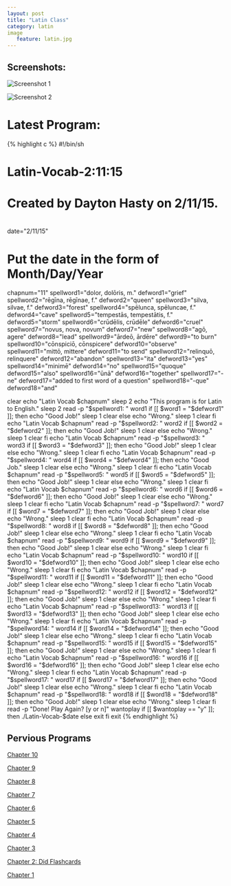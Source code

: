 ```yaml
---
layout: post
title: "Latin Class"
category: latin
image
   feature: latin.jpg
---
```


## Screenshots:
![Screenshot 1](https://raw.githubusercontent.com/dayt0n/Latin-Class/master/Screenshots/LatinScreenshot1-2-11-15.png)

![Screenshot 2](https://raw.githubusercontent.com/dayt0n/Latin-Class/master/Screenshots/LatinScreenshot2-2-11-15.png)

# Latest Program:

{% highlight c %}
#!/bin/sh

#  Latin-Vocab-2:11:15
#  
#
#  Created by Dayton Hasty on 2/11/15.
#
date="2/11/15"
# Put the date in the form of Month/Day/Year
chapnum="11"
spellword1="dolor, dolōris, m."
defword1="grief"
spellword2="rēgīna, rēgīnae, f."
defword2="queen"
spellword3="silva, silvae, f."
defword3="forest"
spellword4="spēlunca, spēluncae, f."
defword4="cave"
spellword5="tempestās, tempestātis, f."
defword5="storm"
spellword6="crūdēlis, crūdēle"
defword6="cruel"
spellword7="novus, nova, novum"
defword7="new"
spellword8="agō, agere"
defword8="lead"
spellword9="ārdeō, ārdēre"
defword9="to burn"
spellword10="cōnspiciō, cōnspicere"
defword10="observe"
spellword11="mittō, mittere"
defword11="to send"
spellword12="relinquō, relinquere"
defword12="abandon"
spellword13="ita"
defword13="yes"
spellword14="minimē"
defword14="no"
spellword15="quoque"
defword15="also"
spellword16="ūnā"
defword16="together"
spellword17="-ne"
defword17="added to first word of a question"
spellword18="-que"
defword18="and"


clear
echo "Latin Vocab $chapnum"
sleep 2
echo "This program is for Latin to English."
sleep 2
read -p "$spellword1: " word1
if [[ $word1 = "$defword1" ]]; then
echo "Good Job!"
sleep 1
clear
else
echo "Wrong."
sleep 1
clear
fi
echo "Latin Vocab $chapnum"
read -p "$spellword2: " word2
if [[ $word2 = "$defword2" ]]; then
echo "Good Job!"
sleep 1
clear
else
echo "Wrong."
sleep 1
clear
fi
echo "Latin Vocab $chapnum"
read -p "$spellword3: " word3
if [[ $word3 = "$defword3" ]]; then
echo "Good Job!"
sleep 1
clear
else
echo "Wrong."
sleep 1
clear
fi
echo "Latin Vocab $chapnum"
read -p "$spellword4: " word4
if [[ $word4 = "$defword4" ]]; then
echo "Good Job."
sleep 1
clear
else
echo "Wrong."
sleep 1
clear
fi
echo "Latin Vocab $chapnum"
read -p "$spellword5: " word5
if [[ $word5 = "$defword5" ]]; then
echo "Good Job!"
sleep 1
clear
else
echo "Wrong."
sleep 1
clear
fi
echo "Latin Vocab $chapnum"
read -p "$spellword6: " word6
if [[ $word6 = "$defword6" ]]; then
echo "Good Job!"
sleep 1
clear
else
echo "Wrong."
sleep 1
clear
fi
echo "Latin Vocab $chapnum"
read -p "$spellword7: " word7
if [[ $word7 = "$defword7" ]]; then
echo "Good Job!"
sleep 1
clear
else
echo "Wrong."
sleep 1
clear
fi
echo "Latin Vocab $chapnum"
read -p "$spellword8: " word8
if [[ $word8 = "$defword8" ]]; then
echo "Good Job!"
sleep 1
clear
else
echo "Wrong."
sleep 1
clear
fi
echo "Latin Vocab $chapnum"
read -p "$spellword9: " word9
if [[ $word9 = "$defword9" ]]; then
echo "Good Job!"
sleep 1
clear
else
echo "Wrong."
sleep 1
clear
fi
echo "Latin Vocab $chapnum"
read -p "$spellword10: " word10
if [[ $word10 = "$defword10" ]]; then
echo "Good Job!"
sleep 1
clear
else
echo "Wrong."
sleep 1
clear
fi
echo "Latin Vocab $chapnum"
read -p "$spellword11: " word11
if [[ $word11 = "$defword11" ]]; then
echo "Good Job!"
sleep 1
clear
else
echo "Wrong."
sleep 1
clear
fi
echo "Latin Vocab $chapnum"
read -p "$spellword12: " word12
if [[ $word12 = "$defword12" ]]; then
echo "Good Job!"
sleep 1
clear
else
echo "Wrong."
sleep 1
clear
fi
echo "Latin Vocab $chapnum"
read -p "$spellword13: " word13
if [[ $word13 = "$defword13" ]]; then
echo "Good Job!"
sleep 1
clear
else
echo "Wrong."
sleep 1
clear
fi
echo "Latin Vocab $chapnum"
read -p "$spellword14: " word14
if [[ $word14 = "$defword14" ]]; then
echo "Good Job!"
sleep 1
clear
else
echo "Wrong."
sleep 1
clear
fi
echo "Latin Vocab $chapnum"
read -p "$spellword15: " word15
if [[ $word15 = "$defword15" ]]; then
echo "Good Job!"
sleep 1
clear
else
echo "Wrong."
sleep 1
clear
fi
echo "Latin Vocab $chapnum"
read -p "$spellword16: " word16
if [[ $word16 = "$defword16" ]]; then
echo "Good Job!"
sleep 1
clear
else
echo "Wrong."
sleep 1
clear
fi
echo "Latin Vocab $chapnum"
read -p "$spellword17: " word17
if [[ $word17 = "$defword17" ]]; then
echo "Good Job!"
sleep 1
clear
else
echo "Wrong."
sleep 1
clear
fi
echo "Latin Vocab $chapnum"
read -p "$spellword18: " word18
if [[ $word18 = "$defword18" ]]; then
echo "Good Job!"
sleep 1
clear
else
echo "Wrong."
sleep 1
clear
fi
read -p "Done! Play Again? [y or n]" wantoplay
if [[ $wantoplay == "y" ]]; then
./Latin-Vocab-$date
else
exit
fi
exit
{% endhighlight %}

## Pervious Programs

[Chapter 10](https://raw.githubusercontent.com/dayt0n/Latin-Class/master/Latin-Vocab-1:27:15)

[Chapter 9](https://raw.githubusercontent.com/dayt0n/Latin-Class/master/Latin-Vocab-1:08:15)

[Chapter 8](https://raw.githubusercontent.com/dayt0n/Latin-Class/master/Latin-Vocab-12:3:14)

[Chapter 7](https://raw.githubusercontent.com/dayt0n/Latin-Class/master/Latin-Vocab-11:13:14)

[Chapter 6](https://raw.githubusercontent.com/dayt0n/Latin-Class/master/Latin-Vocab-11:02:14)

[Chapter 5](https://raw.githubusercontent.com/dayt0n/Latin-Class/master/Latin-Vocab-10:21:14)

[Chapter 4](https://raw.githubusercontent.com/dayt0n/Latin-Class/master/Latin-Vocab-9:30:14)

[Chapter 3](https://raw.githubusercontent.com/dayt0n/Latin-Class/master/Latin-Vocab-9:10:14)

[Chapter 2: Did Flashcards]()

[Chapter 1](https://raw.githubusercontent.com/dayt0n/Latin-Class/master/Latin-Vocab-8:20:14)

